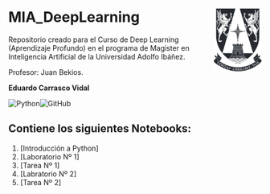 # MIA_DeepLearning <img src="Script/img/logo.png" align="right" width = "95px"/>
    
Repositorio creado para el Curso de Deep Learning (Aprendizaje Profundo) en el programa de Magister en Inteligencia Artificial de la Universidad Adolfo Ibáñez.

Profesor: Juan Bekios.

**Eduardo Carrasco Vidal**
 
![Python](https://img.shields.io/badge/python-%2314354C.svg)![GitHub](https://img.shields.io/badge/github-%23121011.svg)
## Contiene los siguientes Notebooks:

1. [Introducción a Python]
2. [Laboratorio Nº 1]
3. [Tarea Nº 1]
4. [Labratorio Nº 2]
5. [Tarea Nº 2]
 
